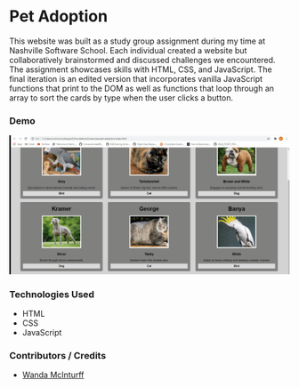 # Pet Adoption

This website was built as a study group assignment during my time at Nashville Software School. Each individual created a website but collaboratively brainstormed and discussed challenges we encountered. The assignment showcases skills with HTML, CSS, and JavaScript. The final iteration is an edited version that incorporates vanilla JavaScript functions that print to the DOM as well as functions that loop through an array to sort the cards by type when the user clicks a button. 

### Demo
![Pet Cards](demo/pet_cards.gif)

### Technologies Used
* HTML
* CSS
* JavaScript

### Contributors / Credits
* [Wanda McInturff](https://github.com/wmmcinturff)

